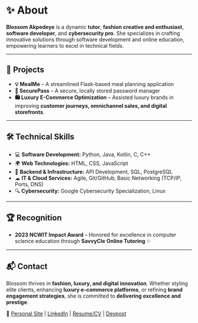 # ✨ About
**Blossom Akpedeye** is a dynamic **tutor**, **fashion creative and enthusiast**, **software developer**, and **cybersecurity pro**. She specializes in crafting innovative solutions through software development and online education, empowering learners to excel in technical fields.

---

## 🚀 Projects
- **💡 MealMe** – A streamlined Flask-based meal planning application
- **🔐 SecurePass** – A secure, locally stored password manager
- **🛍️ Luxury E-Commerce Optimization** – Assisted luxury brands in improving **customer journeys, omnichannel sales, and digital storefronts**.  

---

## 🛠 Technical Skills
- 💻 **Software Development:** Python, Java, Kotlin, C, C++
- 🌍 **Web Technologies:** HTML, CSS, JavaScript
- 🔧 **Backend & Infrastructure:** API Development, SQL, PostgreSQL
- ☁ **IT & Cloud Services:** Agile, Git/GitHub, Basic Networking (TCP/IP, Ports, DNS)
- 🔍 **Cybersecurity:** Google Cybersecurity Specialization, Linux

---

## 🏆 Recognition
- **2023 NCWIT Impact Award** – Honored for excellence in computer science education through **SavvyCle Online Tutoring** ✨

---

## 📬 Contact
Blossom thrives in **fashion, luxury, and digital innovation**. Whether styling elite clients, enhancing **luxury e-commerce platforms**, or refining **brand engagement strategies**, she is committed to **delivering excellence and prestige**.  

📎  [Personal Site](https://bakpede1.github.io/cv) | [LinkedIn](https://linkedin.com/in/blossom-ea) | [Resume/CV](https://docs.google.com/document/d/1FnbpPd3kmRGk97Om0PRNJu6-ExEv0QlJyKgDT_Tfo1g/edit?usp=sharing) | [Devpost](https://devpost.com/bakpede1)
